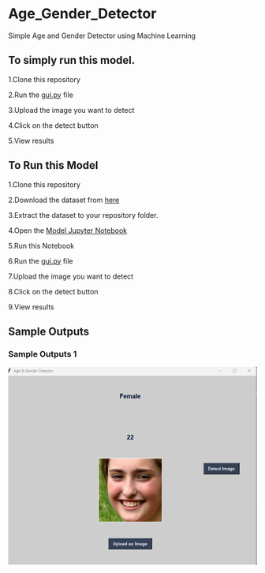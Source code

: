 # Age_Gender_Detector
Simple Age and Gender Detector using Machine Learning
## To simply run this model.

1.Clone this repository

2.Run the [gui.py](https://github.com/MinnuJacob/Age_Gender_Detector/blob/main/gui.py) file

3.Upload the image you want to detect

4.Click on the detect button

5.View results

## To Run this Model

1.Clone this repository

2.Download the dataset from [here](https://www.kaggle.com/datasets/jangedoo/utkface-new)

3.Extract the dataset to your repository folder.

4.Open the [Model Jupyter Notebook](https://github.com/MinnuJacob/Age_Gender_Detector/blob/main/model.ipynb)

5.Run this Notebook

6.Run the [gui.py](https://github.com/MinnuJacob/Age_Gender_Detector/blob/main/gui.py) file

7.Upload the image you want to detect

8.Click on the detect button

9.View results

## Sample Outputs
### Sample Outputs 1
![sample output 1:](https://github.com/MinnuJacob/Age_Gender_Detector/blob/main/sample_output1.png)
